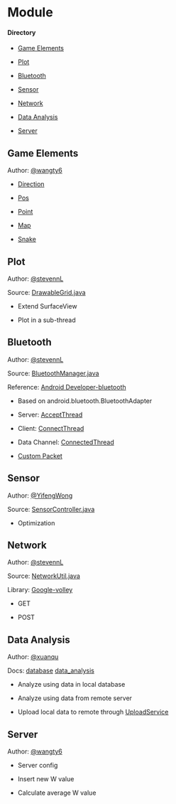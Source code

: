 # Module

#### Directory

* [Game Elements](#game-elements)

* [Plot](#plot)

* [Bluetooth](#bluetooth)

* [Sensor](#sensor)

* [Network](#network)

* [Data Analysis](#data-analysis)

* [Server](#server)

## Game Elements

Author: [@wangty6](https://github.com/wangty6)

* [Direction](../app/src/main/java/com/example/stevennl/tastysnake/model/Direction.java)

* [Pos](../app/src/main/java/com/example/stevennl/tastysnake/model/Pos.java)

* [Point](../app/src/main/java/com/example/stevennl/tastysnake/model/Point.java)

* [Map](../app/src/main/java/com/example/stevennl/tastysnake/model/Map.java)

* [Snake](../app/src/main/java/com/example/stevennl/tastysnake/model/Snake.java)

## Plot

Author: [@stevennL](https://github.com/stevennL)

Source: [DrawableGrid.java](../app/src/main/java/com/example/stevennl/tastysnake/widget/DrawableGrid.java)

* Extend SurfaceView

* Plot in a sub-thread

## Bluetooth

Author: [@stevennL](https://github.com/stevennL)

Source: [BluetoothManager.java](../app/src/main/java/com/example/stevennl/tastysnake/util/bluetooth/BluetoothManager.java)

Reference: [Android Developer-bluetooth](https://developer.android.com/guide/topics/connectivity/bluetooth.html)

* Based on android.bluetooth.BluetoothAdapter

* Server: [AcceptThread](../app/src/main/java/com/example/stevennl/tastysnake/util/bluetooth/thread/AcceptThread.java)

* Client: [ConnectThread](../app/src/main/java/com/example/stevennl/tastysnake/util/bluetooth/thread/ConnectThread.java)

* Data Channel: [ConnectedThread](../app/src/main/java/com/example/stevennl/tastysnake/util/bluetooth/thread/ConnectedThread.java)

* [Custom Packet](./custom_packet.md)

## Sensor

Author: [@YifengWong](https://github.com/YifengWong)

Source: [SensorController.java](../app/src/main/java/com/example/stevennl/tastysnake/util/sensor/SensorController.java)

* Optimization

## Network

Author: [@stevennL](https://github.com/stevennL)

Source: [NetworkUtil.java](../app/src/main/java/com/example/stevennl/tastysnake/util/network/NetworkUtil.java)

Library: [Google-volley](https://android.googlesource.com/platform/frameworks/volley/+/4ad53e3321d9bed5a216d65623d92c91c5457e55)

* GET

* POST

## Data Analysis

Author: [@xuanqu](https://github.com/xuanqu)

Docs: [database](./database.md) [data_analysis](./data_analysis.md)

* Analyze using data in local database

* Analyze using data from remote server

* Upload local data to remote through [UploadService](../app/src/main/java/com/example/stevennl/tastysnake/util/network/UploadService.java)

## Server

Author: [@wangty6](https://github.com/wangty6)

* Server config

* Insert new W value

* Calculate average W value